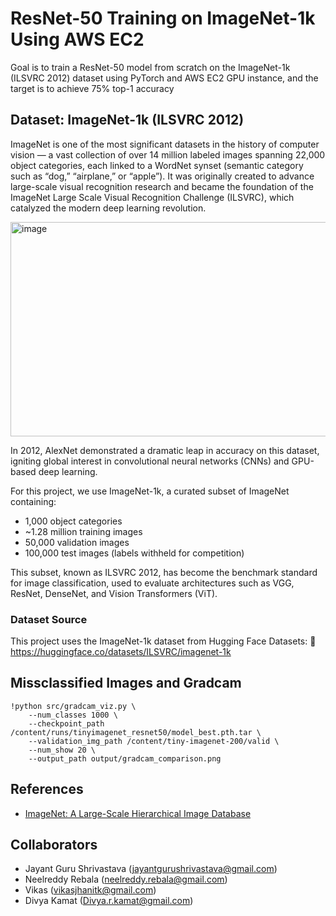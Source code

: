 # ResNet-50 Training on ImageNet-1k Using AWS EC2

Goal is to train a ResNet-50 model from scratch on the ImageNet-1k (ILSVRC 2012) dataset using PyTorch and AWS EC2 GPU instance, and the target is to achieve 75% top-1 accuracy


## Dataset: ImageNet-1k (ILSVRC 2012)

ImageNet is one of the most significant datasets in the history of computer vision — a vast collection of over 14 million labeled images spanning 22,000 object categories, each linked to a WordNet synset (semantic category such as “dog,” “airplane,” or “apple”).
It was originally created to advance large-scale visual recognition research and became the foundation of the ImageNet Large Scale Visual Recognition Challenge (ILSVRC), which catalyzed the modern deep learning revolution.

<img width="1000" height="343" alt="image" src="https://github.com/user-attachments/assets/56c1f084-46b8-402b-b754-73495f1d651d" />


In 2012, AlexNet demonstrated a dramatic leap in accuracy on this dataset, igniting global interest in convolutional neural networks (CNNs) and GPU-based deep learning.

For this project, we use ImageNet-1k, a curated subset of ImageNet containing:
- 1,000 object categories
- ~1.28 million training images
- 50,000 validation images
- 100,000 test images (labels withheld for competition)

This subset, known as ILSVRC 2012, has become the benchmark standard for image classification, used to evaluate architectures such as VGG, ResNet, DenseNet, and Vision Transformers (ViT).

### Dataset Source
This project uses the ImageNet-1k dataset from Hugging Face Datasets:
🔗 https://huggingface.co/datasets/ILSVRC/imagenet-1k









## Missclassified Images and Gradcam

    !python src/gradcam_viz.py \
        --num_classes 1000 \
        --checkpoint_path /content/runs/tinyimagenet_resnet50/model_best.pth.tar \
        --validation_img_path /content/tiny-imagenet-200/valid \
        --num_show 20 \
        --output_path output/gradcam_comparison.png


## References
- [ImageNet: A Large-Scale Hierarchical Image Database](https://www.image-net.org/static_files/papers/imagenet_cvpr09.pdf)


## Collaborators

- Jayant Guru Shrivastava (jayantgurushrivastava@gmail.com)
- Neelreddy Rebala (neelreddy.rebala@gmail.com)
- Vikas (vikasjhanitk@gmail.com)
- Divya Kamat (Divya.r.kamat@gmail.com)



